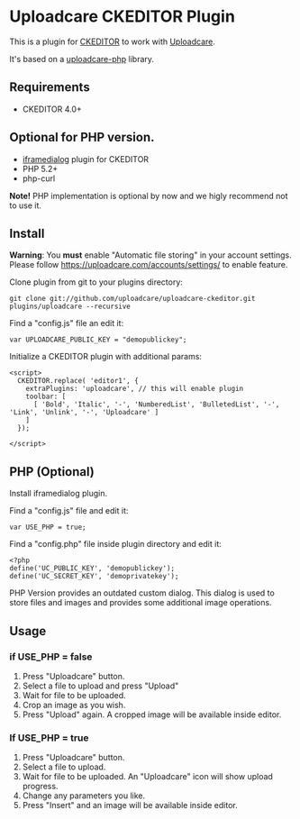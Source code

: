 # Uploadcare CKEDITOR Plugin

This is a plugin for [CKEDITOR][4] to work with [Uploadcare][1].

It's based on a [uploadcare-php][3] library.

## Requirements

- CKEDITOR 4.0+

## Optional for PHP version.

- [iframedialog][5] plugin for CKEDITOR
- PHP 5.2+
- php-curl

**Note!** PHP implementation is optional by now and we higly recommend not to use it.

## Install

**Warning**: You **must** enable "Automatic file storing" in your account settings.
Please follow https://uploadcare.com/accounts/settings/ to enable feature.

Clone plugin from git to your plugins directory:

    git clone git://github.com/uploadcare/uploadcare-ckeditor.git plugins/uploadcare --recursive

Find a "config.js" file an edit it:

    var UPLOADCARE_PUBLIC_KEY = "demopublickey";

Initialize a CKEDITOR plugin with additional params:

    <script>
      CKEDITOR.replace( 'editor1', {
        extraPlugins: 'uploadcare', // this will enable plugin
        toolbar: [
          [ 'Bold', 'Italic', '-', 'NumberedList', 'BulletedList', '-', 'Link', 'Unlink', '-', 'Uploadcare' ]
        ]
      });

    </script>

## PHP (Optional)

Install iframedialog plugin.

Find a "config.js" file and edit it:
  
    var USE_PHP = true;

Find a "config.php" file inside plugin directory and edit it:

    <?php
    define('UC_PUBLIC_KEY', 'demopublickey');
    define('UC_SECRET_KEY', 'demoprivatekey');

PHP Version provides an outdated custom dialog. This dialog is used to store files and images and 
provides some additional image operations.

## Usage

### if USE_PHP = false

1. Press "Uploadcare" button.
2. Select a file to upload and press "Upload"
3. Wait for file to be uploaded.
4. Crop an image as you wish.
5. Press "Upload" again. A cropped image will be available inside editor.

### If USE_PHP = true

1. Press "Uploadcare" button.
2. Select a file to upload.
3. Wait for file to be uploaded. An "Uploadcare" icon will show upload progress.
4. Change any parameters you like.
5. Press "Insert" and an image will be available inside editor.
 
[1]: http://uploadcare.com/
[2]: https://uploadcare.com/documentation/reference/basic/cdn.html
[3]: https://github.com/uploadcare/uploadcare-php
[4]: http://www.ckeditor.com
[5]: http://www.ckeditor.com/addon/iframedialog